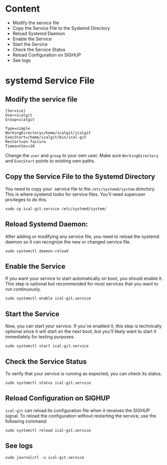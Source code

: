 # Content

- Modify the service file
- Copy the Service File to the Systemd Directory
- Reload Systemd Daemon
- Enable the Service
- Start the Service
- Check the Service Status
- Reload Configuration on SIGHUP
- See logs

# systemd Service File

## Modify the service file

``` 
[Service]
User=icalgit
Group=icalgit

Type=simple
WorkingDirectory=/home/icalgit/icalgit
ExecStart=/home/icalgit/bin/ical-git
Restart=on-failure
TimeoutSec=10
```

Change the `user` and `group` to your own user.
Make sure `WorkingDirectory` and `ExecStart` points to existing own paths.

## Copy the Service File to the Systemd Directory

You need to copy your .service file to the `/etc/systemd/system`
directory. This is where systemd looks for service files. You'll need superuser
privileges to do this. 

```console
sudo cp ical-git.service /etc/systemd/system/
```

## Reload Systemd Daemon: 

After adding or modifying any service file, you need to reload the systemd daemon so it can recognize the new or changed service file.
```console
sudo systemctl daemon-reload
```

## Enable the Service

If you want your service to start automatically on boot, you should enable it.
This step is optional but recommended for most services that you want to run
continuously.

```console
sudo systemctl enable ical-git.service 
```

## Start the Service

Now, you can start your service. If you've enabled it, this step is technically
optional since it will start on the next boot, but you'll likely want to start
it immediately for testing purposes.

```console
sudo systemctl start ical-git.service 
```

## Check the Service Status 
To verify that your service is running as expected, you can check its status.

```console
sudo systemctl status ical-git.service 
```

## Reload Configuration on SIGHUP
`ical-git` can reload its configuration file when it receives the SIGHUP signal. To reload the configuration without restarting the service, use the following command:

```console
sudo systemctl reload ical-git.service
```

## See logs

```console
sudo journalctl -u ical-git.service 
```
